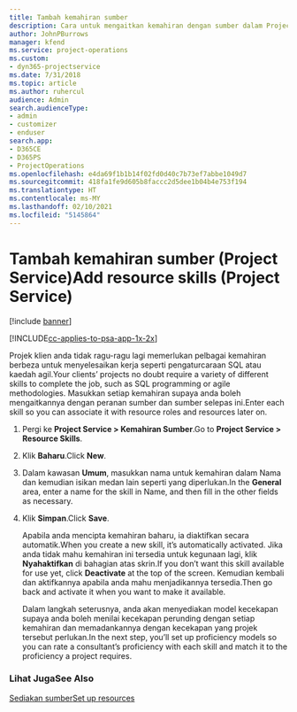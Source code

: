 ```yaml
---
title: Tambah kemahiran sumber
description: Cara untuk mengaitkan kemahiran dengan sumber dalam Project Service
author: JohnPBurrows
manager: kfend
ms.service: project-operations
ms.custom:
- dyn365-projectservice
ms.date: 7/31/2018
ms.topic: article
ms.author: ruhercul
audience: Admin
search.audienceType:
- admin
- customizer
- enduser
search.app:
- D365CE
- D365PS
- ProjectOperations
ms.openlocfilehash: e4da69f1b1b14f02fd0d40c7b73ef7abbe1049d7
ms.sourcegitcommit: 418fa1fe9d605b8faccc2d5dee1b04b4e753f194
ms.translationtype: HT
ms.contentlocale: ms-MY
ms.lasthandoff: 02/10/2021
ms.locfileid: "5145864"
---
```

# <a name="add-resource-skills-project-service"></a><span data-ttu-id="8ddc9-103">Tambah kemahiran sumber (Project Service)</span><span class="sxs-lookup"><span data-stu-id="8ddc9-103">Add resource skills (Project Service)</span></span>

[!include [banner](../includes/psa-now-project-operations.md)]

[!INCLUDE[cc-applies-to-psa-app-1x-2x](../includes/cc-applies-to-psa-app-1x-2x.md)]

<span data-ttu-id="8ddc9-104">Projek klien anda tidak ragu-ragu lagi memerlukan pelbagai kemahiran berbeza untuk menyelesaikan kerja seperti pengaturcaraan SQL atau kaedah agil.</span><span class="sxs-lookup"><span data-stu-id="8ddc9-104">Your clients’ projects no doubt require a variety of different skills to complete the job, such as SQL programming or agile methodologies.</span></span> <span data-ttu-id="8ddc9-105">Masukkan setiap kemahiran supaya anda boleh mengaitkannya dengan peranan sumber dan sumber selepas ini.</span><span class="sxs-lookup"><span data-stu-id="8ddc9-105">Enter each skill so you can associate it with resource roles and resources later on.</span></span>  
  
1. <span data-ttu-id="8ddc9-106">Pergi ke **Project Service > Kemahiran Sumber**.</span><span class="sxs-lookup"><span data-stu-id="8ddc9-106">Go to **Project Service > Resource Skills**.</span></span>  
  
2. <span data-ttu-id="8ddc9-107">Klik **Baharu**.</span><span class="sxs-lookup"><span data-stu-id="8ddc9-107">Click **New**.</span></span>  
  
3. <span data-ttu-id="8ddc9-108">Dalam kawasan **Umum**, masukkan nama untuk kemahiran dalam Nama dan kemudian isikan medan lain seperti yang diperlukan.</span><span class="sxs-lookup"><span data-stu-id="8ddc9-108">In the **General** area, enter a name for the skill in Name, and then fill in the other fields as necessary.</span></span>  
  
4. <span data-ttu-id="8ddc9-109">Klik **Simpan**.</span><span class="sxs-lookup"><span data-stu-id="8ddc9-109">Click **Save**.</span></span>  
  
   <span data-ttu-id="8ddc9-110">Apabila anda mencipta kemahiran baharu, ia diaktifkan secara automatik.</span><span class="sxs-lookup"><span data-stu-id="8ddc9-110">When you create a new skill, it’s automatically activated.</span></span> <span data-ttu-id="8ddc9-111">Jika anda tidak mahu kemahiran ini tersedia untuk kegunaan lagi, klik **Nyahaktifkan** di bahagian atas skrin.</span><span class="sxs-lookup"><span data-stu-id="8ddc9-111">If you don’t want this skill available for use yet, click **Deactivate** at the top of the screen.</span></span> <span data-ttu-id="8ddc9-112">Kemudian kembali dan aktifkannya apabila anda mahu menjadikannya tersedia.</span><span class="sxs-lookup"><span data-stu-id="8ddc9-112">Then go back and activate it when you want to make it available.</span></span>  
  
   <span data-ttu-id="8ddc9-113">Dalam langkah seterusnya, anda akan menyediakan model kecekapan supaya anda boleh menilai kecekapan perunding dengan setiap kemahiran dan memadankannya dengan kecekapan yang projek tersebut perlukan.</span><span class="sxs-lookup"><span data-stu-id="8ddc9-113">In the next step, you’ll set up proficiency models so you can rate a consultant’s proficiency with each skill and match it to the proficiency a project requires.</span></span>  
  
### <a name="see-also"></a><span data-ttu-id="8ddc9-114">Lihat Juga</span><span class="sxs-lookup"><span data-stu-id="8ddc9-114">See Also</span></span>  
 [<span data-ttu-id="8ddc9-115">Sediakan sumber</span><span class="sxs-lookup"><span data-stu-id="8ddc9-115">Set up resources</span></span>](../psa/set-up-resources.md)
